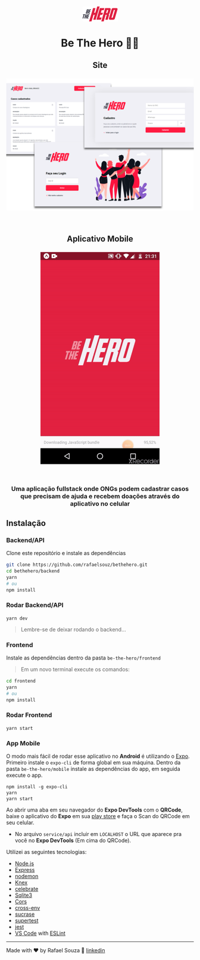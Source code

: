 <h1 align="center">
<br>
<img src="mobile/src/assets/logo.png" alt="Be the hero">
<br>
<br>
Be The Hero 🦸‍♂️
</h1>


<h2 align="center">Site</h2>
<h3 align="center">
<img align="center" src="./screenshots/web.png"/>
</h3>
<br/>
<h2 align="center">Aplicativo Mobile</h2>
<h3 align="center">
<img align="center" src="./screenshots/mobile.gif"/>
</h3>
<br/>

<h3 align="center">
Uma aplicação fullstack onde ONGs podem cadastrar casos que precisam de ajuda e recebem doações através do aplicativo no celular
</h3>

## Instalação
### Backend/API
Clone este repositório e instale as dependências
```sh
git clone https://github.com/rafaelsouz/bethehero.git
cd bethehero/backend
yarn
# ou
npm install
```

### Rodar Backend/API
```
yarn dev
```
> Lembre-se de deixar rodando o backend...

### Frontend
Instale as dependências dentro da pasta `be-the-hero/frontend`
> Em um novo terminal execute os comandos:
```sh
cd frontend
yarn
# ou
npm install
```
### Rodar Frontend
```
yarn start
```
### App Mobile
O modo mais fácil de rodar esse aplicativo no **Android** é utilizando o [Expo](https://expo.io/).
Primeiro instale o `expo-cli` de forma global em sua máquina. 
Dentro da pasta `be-the-hero/mobile` instale as dependências do app, em seguida execute o app.
```
npm install -g expo-cli
yarn
yarn start
``` 
Ao abrir uma aba em seu navegador do **Expo DevTools** com o **QRCode**, baixe o aplicativo do **Expo** em sua [play store](https://play.google.com/store/apps/details?id=host.exp.exponent) e faça o Scan do QRCode em seu celular.

- No arquivo `service/api` incluir em `LOCALHOST` o URL que aparece pra você no **Expo DevTools** (Em cima do QRCode).

Utilizei as seguintes tecnologias:

-  [Node.js](https://nodejs.org/en/)
-  [Express](https://expressjs.com/)
-  [nodemon](https://nodemon.io/)
-  [Knex](http://knexjs.org/)
-  [celebrate](https://www.npmjs.com/package/celebrate)
-  [Sqlite3](https://www.npmjs.com/package/sqlite3)
-  [Cors](https://www.npmjs.com/package/cors)
-  [cross-env](https://www.npmjs.com/package/cross-env)
-  [sucrase](https://www.npmjs.com/package/sucrase)
-  [supertest](https://www.npmjs.com/package/supertest)
-  [jest](https://www.npmjs.com/package/jest)
-  [VS Code](https://code.visualstudio.com/) with [ESLint](https://eslint.org/)

---

Made with ♥ by Rafael Souza :wave: [linkedin](https://www.linkedin.com/in/rafaelsouz/)
